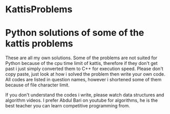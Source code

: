 # KattisProblems

# <h1> Python solutions of some of the kattis problems 

These are all my own solutions. Some of the problems are not suited for Python because of the cpu time limit of kattis, therefore if they don't get past i just simply converted them to C++ for execution speed.
Please don't copy paste, just look at how i solved the problem then write your own code. All codes are listed in question names, however i shortened some of them because of file character limit.


If you don't understand the codes i write, please watch data structures and algorithm videos. I prefer Abdul Bari on youtube for algorithms, he is the best teacher you can learn competitive programming from.
